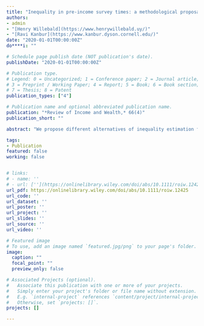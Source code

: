 ```yaml
---
title: "Inequality in pre‐income survey times: a methodological proposal"
authors:
- admin
- "[Henry Willebald](https://www.henrywillebald.uy/)"
- "[Ravi Kanbur](https://www.kanbur.dyson.cornell.edu/)"
date: "2020-01-01T00:00:00Z"
do****i: ""

# Schedule page publish date (NOT publication's date).
publishDate: "2020-01-01T00:00:00Z"

# Publication type.
# Legend: 0 = Uncategorized; 1 = Conference paper; 2 = Journal article;
# 3 = Preprint / Working Paper; 4 = Report; 5 = Book; 6 = Book section;
# 7 = Thesis; 8 = Patent
publication_types: ["4"]

# Publication name and optional abbreviated publication name.
publication: "*Review of Income and Wealth,* 66(4)"
publication_short: ""

abstract: "We propose different alternatives of inequality estimation for economies with a big agricultural sector where land is a decisive factor in income generation and where we do not have enough information about personal earnings. To this end, we use the Uruguayan case to test our methodology. We propose six analytical exercises where Gini indexes are calculated, and as reference we choose the estimation that better adjusts to some theoretical and empirical conditions. Finally, we check the historical accuracy of the series by looking at income distribution explicative variables and the shape of the Inequality possibility frontier. Our results are consistent with the economic and social events of the period (1870–1912) and with previous estimates which reveal worsening trends in income distribution. However, our annual data allow capturing the dynamics of the process where breaks in the series are observed and improvements and declines alternate in the evolution of income distribution."

tags:
- Publication
featured: false
working: false


# links:
# - name: ''
# - url: [''](https://onlinelibrary.wiley.com/doi/abs/10.1111/roiw.12425)
url_pdf: https://onlinelibrary.wiley.com/doi/abs/10.1111/roiw.12425
url_code: ''
url_dataset: ''
url_poster: ''
url_project: ''
url_slides: ''
url_source: ''
url_video: ''

# Featured image
# To use, add an image named `featured.jpg/png` to your page's folder. 
image:
  caption: ""
  focal_point: ""
  preview_only: false

# Associated Projects (optional).
#   Associate this publication with one or more of your projects.
#   Simply enter your project's folder or file name without extension.
#   E.g. `internal-project` references `content/project/internal-project/index.md`.
#   Otherwise, set `projects: []`.
projects: []

---
```

